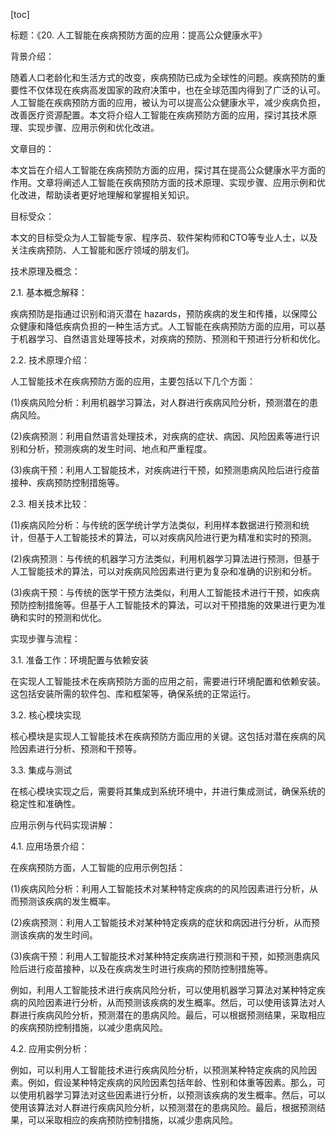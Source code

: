 
[toc]                    
                
                
标题：《20. 人工智能在疾病预防方面的应用：提高公众健康水平》

背景介绍：

随着人口老龄化和生活方式的改变，疾病预防已成为全球性的问题。疾病预防的重要性不仅体现在疾病高发国家的政府决策中，也在全球范围内得到了广泛的认可。人工智能在疾病预防方面的应用，被认为可以提高公众健康水平，减少疾病负担，改善医疗资源配置。本文将介绍人工智能在疾病预防方面的应用，探讨其技术原理、实现步骤、应用示例和优化改进。

文章目的：

本文旨在介绍人工智能在疾病预防方面的应用，探讨其在提高公众健康水平方面的作用。文章将阐述人工智能在疾病预防方面的技术原理、实现步骤、应用示例和优化改进，帮助读者更好地理解和掌握相关知识。

目标受众：

本文的目标受众为人工智能专家、程序员、软件架构师和CTO等专业人士，以及关注疾病预防、人工智能和医疗领域的朋友们。

技术原理及概念：

2.1. 基本概念解释：

疾病预防是指通过识别和消灭潜在 hazards，预防疾病的发生和传播，以保障公众健康和降低疾病负担的一种生活方式。人工智能在疾病预防方面的应用，可以基于机器学习、自然语言处理等技术，对疾病的预防、预测和干预进行分析和优化。

2.2. 技术原理介绍：

人工智能技术在疾病预防方面的应用，主要包括以下几个方面：

(1)疾病风险分析：利用机器学习算法，对人群进行疾病风险分析，预测潜在的患病风险。

(2)疾病预测：利用自然语言处理技术，对疾病的症状、病因、风险因素等进行识别和分析，预测疾病的发生时间、地点和严重程度。

(3)疾病干预：利用人工智能技术，对疾病进行干预，如预测患病风险后进行疫苗接种、疾病预防控制措施等。

2.3. 相关技术比较：

(1)疾病风险分析：与传统的医学统计学方法类似，利用样本数据进行预测和统计，但基于人工智能技术的算法，可以对疾病风险进行更为精准和实时的预测。

(2)疾病预测：与传统的机器学习方法类似，利用机器学习算法进行预测，但基于人工智能技术的算法，可以对疾病风险因素进行更为复杂和准确的识别和分析。

(3)疾病干预：与传统的医学干预方法类似，利用人工智能技术进行干预，如疾病预防控制措施等。但基于人工智能技术的算法，可以对干预措施的效果进行更为准确和实时的预测和优化。

实现步骤与流程：

3.1. 准备工作：环境配置与依赖安装

在实现人工智能技术在疾病预防方面的应用之前，需要进行环境配置和依赖安装。这包括安装所需的软件包、库和框架等，确保系统的正常运行。

3.2. 核心模块实现

核心模块是实现人工智能技术在疾病预防方面应用的关键。这包括对潜在疾病的风险因素进行分析、预测和干预等。

3.3. 集成与测试

在核心模块实现之后，需要将其集成到系统环境中，并进行集成测试，确保系统的稳定性和准确性。

应用示例与代码实现讲解：

4.1. 应用场景介绍：

在疾病预防方面，人工智能的应用示例包括：

(1)疾病风险分析：利用人工智能技术对某种特定疾病的的风险因素进行分析，从而预测该疾病的发生概率。

(2)疾病预测：利用人工智能技术对某种特定疾病的症状和病因进行分析，从而预测该疾病的发生时间。

(3)疾病干预：利用人工智能技术对某种特定疾病进行预测和干预，如预测患病风险后进行疫苗接种，以及在疾病发生时进行疾病的预防控制措施等。

例如，利用人工智能技术进行疾病风险分析，可以使用机器学习算法对某种特定疾病的风险因素进行分析，从而预测该疾病的发生概率。然后，可以使用该算法对人群进行疾病风险分析，预测潜在的患病风险。最后，可以根据预测结果，采取相应的疾病预防控制措施，以减少患病风险。

4.2. 应用实例分析：

例如，可以利用人工智能技术进行疾病风险分析，以预测某种特定疾病的风险因素。例如，假设某种特定疾病的风险因素包括年龄、性别和体重等因素。那么，可以使用机器学习算法对这些因素进行分析，以预测该疾病的发生概率。然后，可以使用该算法对人群进行疾病风险分析，以预测潜在的患病风险。最后，根据预测结果，可以采取相应的疾病预防控制措施，以减少患病风险。

